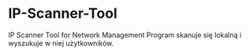 # IP-Scanner-Tool
IP Scanner Tool for Network Management
Program skanuje się lokalną i wyszukuje w niej użytkowników.
